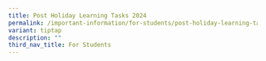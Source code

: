```yaml
---
title: Post Holiday Learning Tasks 2024
permalink: /important-information/for-students/post-holiday-learning-tasks/
variant: tiptap
description: ""
third_nav_title: For Students
---
```

